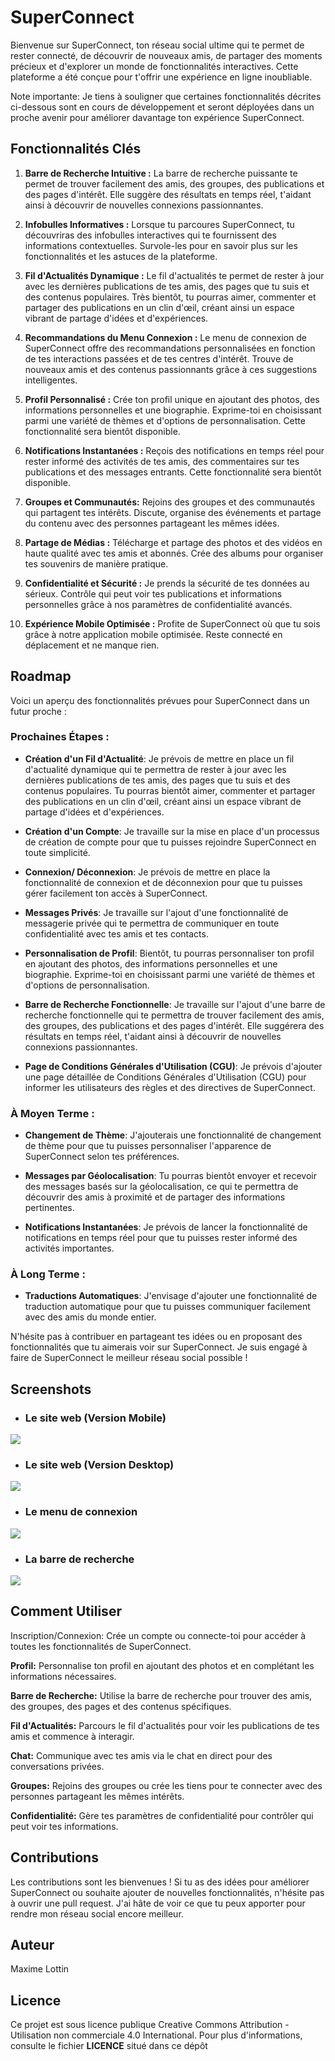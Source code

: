 # SuperConnect

Bienvenue sur SuperConnect, ton réseau social ultime qui te permet de rester connecté, de découvrir de nouveaux amis, de partager des moments précieux et d'explorer un monde de fonctionnalités interactives. Cette plateforme a été conçue pour t'offrir une expérience en ligne inoubliable.

Note importante: Je tiens à souligner que certaines fonctionnalités décrites ci-dessous sont en cours de développement et seront déployées dans un proche avenir pour améliorer davantage ton expérience SuperConnect.

## Fonctionnalités Clés

1. **Barre de Recherche Intuitive :**
   La barre de recherche puissante te permet de trouver facilement des amis, des groupes, des publications et des pages d'intérêt. Elle suggère des résultats en temps réel, t'aidant ainsi à découvrir de nouvelles connexions passionnantes.

2. **Infobulles Informatives :**
   Lorsque tu parcoures SuperConnect, tu découvriras des infobulles interactives qui te fournissent des informations contextuelles. Survole-les pour en savoir plus sur les fonctionnalités et les astuces de la plateforme.

3. **Fil d'Actualités Dynamique :**
   Le fil d'actualités te permet de rester à jour avec les dernières publications de tes amis, des pages que tu suis et des contenus populaires. Très bientôt, tu pourras aimer, commenter et partager des publications en un clin d'œil, créant ainsi un espace vibrant de partage d'idées et d'expériences.

4. **Recommandations du Menu Connexion :**
   Le menu de connexion de SuperConnect offre des recommandations personnalisées en fonction de tes interactions passées et de tes centres d'intérêt. Trouve de nouveaux amis et des contenus passionnants grâce à ces suggestions intelligentes.

5. **Profil Personnalisé :**
   Crée ton profil unique en ajoutant des photos, des informations personnelles et une biographie. Exprime-toi en choisissant parmi une variété de thèmes et d'options de personnalisation. Cette fonctionnalité sera bientôt disponible.

6. **Notifications Instantanées :**
   Reçois des notifications en temps réel pour rester informé des activités de tes amis, des commentaires sur tes publications et des messages entrants. Cette fonctionnalité sera bientôt disponible.

7. **Groupes et Communautés:**
   Rejoins des groupes et des communautés qui partagent tes intérêts. Discute, organise des événements et partage du contenu avec des personnes partageant les mêmes idées.

8. **Partage de Médias :**
   Télécharge et partage des photos et des vidéos en haute qualité avec tes amis et abonnés. Crée des albums pour organiser tes souvenirs de manière pratique.

9. **Confidentialité et Sécurité :**
   Je prends la sécurité de tes données au sérieux. Contrôle qui peut voir tes publications et informations personnelles grâce à nos paramètres de confidentialité avancés.

10. **Expérience Mobile Optimisée :**
    Profite de SuperConnect où que tu sois grâce à notre application mobile optimisée. Reste connecté en déplacement et ne manque rien.

## Roadmap

Voici un aperçu des fonctionnalités prévues pour SuperConnect dans un futur proche :

### Prochaines Étapes :

- **Création d'un Fil d'Actualité**: Je prévois de mettre en place un fil d'actualité dynamique qui te permettra de rester à jour avec les dernières publications de tes amis, des pages que tu suis et des contenus populaires. Tu pourras bientôt aimer, commenter et partager des publications en un clin d'œil, créant ainsi un espace vibrant de partage d'idées et d'expériences.

- **Création d'un Compte**: Je travaille sur la mise en place d'un processus de création de compte pour que tu puisses rejoindre SuperConnect en toute simplicité.

- **Connexion/ Déconnexion**: Je prévois de mettre en place la fonctionnalité de connexion et de déconnexion pour que tu puisses gérer facilement ton accès à SuperConnect.

- **Messages Privés**: Je travaille sur l'ajout d'une fonctionnalité de messagerie privée qui te permettra de communiquer en toute confidentialité avec tes amis et tes contacts.

- **Personnalisation de Profil**: Bientôt, tu pourras personnaliser ton profil en ajoutant des photos, des informations personnelles et une biographie. Exprime-toi en choisissant parmi une variété de thèmes et d'options de personnalisation.

- **Barre de Recherche Fonctionnelle**: Je travaille sur l'ajout d'une barre de recherche fonctionnelle qui te permettra de trouver facilement des amis, des groupes, des publications et des pages d'intérêt. Elle suggérera des résultats en temps réel, t'aidant ainsi à découvrir de nouvelles connexions passionnantes.

- **Page de Conditions Générales d'Utilisation (CGU)**: Je prévois d'ajouter une page détaillée de Conditions Générales d'Utilisation (CGU) pour informer les utilisateurs des règles et des directives de SuperConnect.

### À Moyen Terme :

- **Changement de Thème**: J'ajouterais une fonctionnalité de changement de thème pour que tu puisses personnaliser l'apparence de SuperConnect selon tes préférences.

- **Messages par Géolocalisation**: Tu pourras bientôt envoyer et recevoir des messages basés sur la géolocalisation, ce qui te permettra de découvrir des amis à proximité et de partager des informations pertinentes.

- **Notifications Instantanées**: Je prévois de lancer la fonctionnalité de notifications en temps réel pour que tu puisses rester informé des activités importantes.

### À Long Terme :

- **Traductions Automatiques**: J'envisage d'ajouter une fonctionnalité de traduction automatique pour que tu puisses communiquer facilement avec des amis du monde entier.

N'hésite pas à contribuer en partageant tes idées ou en proposant des fonctionnalités que tu aimerais voir sur SuperConnect. Je suis engagé à faire de SuperConnect le meilleur réseau social possible !

## Screenshots

- ### Le site web (Version Mobile)

![](https://github.com/MaximeLottin/Project_fil_rouge/blob/main/assets/images/images_readme/Sreenshot%20Mobile1.png)

- ### Le site web (Version Desktop)

![](https://github.com/MaximeLottin/Project_fil_rouge/blob/main/assets/images/images_readme/Sreenshot%20Desktop1.png)

- ### Le menu de connexion

![](https://github.com/MaximeLottin/Project_fil_rouge/blob/main/assets/images/images_readme/gif-connexion.gif)

- ### La barre de recherche

![](https://github.com/MaximeLottin/Project_fil_rouge/blob/main/assets/images/images_readme/gif-recherche.gif)

## Comment Utiliser

Inscription/Connexion: Crée un compte ou connecte-toi pour accéder à toutes les fonctionnalités de SuperConnect.

**Profil:** Personnalise ton profil en ajoutant des photos et en complétant les informations nécessaires.

**Barre de Recherche:** Utilise la barre de recherche pour trouver des amis, des groupes, des pages et des contenus spécifiques.

**Fil d'Actualités:** Parcours le fil d'actualités pour voir les publications de tes amis et commence à interagir.

**Chat:** Communique avec tes amis via le chat en direct pour des conversations privées.

**Groupes:** Rejoins des groupes ou crée les tiens pour te connecter avec des personnes partageant les mêmes intérêts.

**Confidentialité:** Gère tes paramètres de confidentialité pour contrôler qui peut voir tes informations.

## Contributions

Les contributions sont les bienvenues ! Si tu as des idées pour améliorer SuperConnect ou souhaite ajouter de nouvelles fonctionnalités, n'hésite pas à ouvrir une pull request. J'ai hâte de voir ce que tu peux apporter pour rendre mon réseau social encore meilleur.

## Auteur

Maxime Lottin

## Licence

Ce projet est sous licence publique Creative Commons Attribution - Utilisation non commerciale 4.0 International. Pour plus d'informations, consulte le fichier **LICENCE** situé dans ce dépôt
